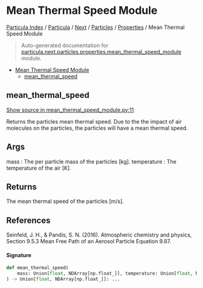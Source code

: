 # Mean Thermal Speed Module

[Particula Index](../../../../README.md#particula-index) / [Particula](../../../index.md#particula) / [Next](../../index.md#next) / [Particles](../index.md#particles) / [Properties](./index.md#properties) / Mean Thermal Speed Module

> Auto-generated documentation for [particula.next.particles.properties.mean_thermal_speed_module](../../../../../particula/next/particles/properties/mean_thermal_speed_module.py) module.

- [Mean Thermal Speed Module](#mean-thermal-speed-module)
  - [mean_thermal_speed](#mean_thermal_speed)

## mean_thermal_speed

[Show source in mean_thermal_speed_module.py:11](../../../../../particula/next/particles/properties/mean_thermal_speed_module.py#L11)

 Returns the particles mean thermal speed. Due to the the impact
of air molecules on the particles, the particles will have a mean
thermal speed.

Args
----
mass : The per particle mass of the particles [kg].
temperature : The temperature of the air [K].

Returns
-------
The mean thermal speed of the particles [m/s].

References
----------
Seinfeld, J. H., & Pandis, S. N. (2016). Atmospheric chemistry and
physics, Section 9.5.3 Mean Free Path of an Aerosol Particle Equation 9.87.

#### Signature

```python
def mean_thermal_speed(
    mass: Union[float, NDArray[np.float_]], temperature: Union[float, NDArray[np.float_]]
) -> Union[float, NDArray[np.float_]]: ...
```
